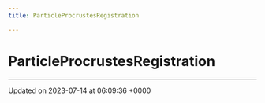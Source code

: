 ```yaml
---
title: ParticleProcrustesRegistration

---
```


# ParticleProcrustesRegistration





-------------------------------

Updated on 2023-07-14 at 06:09:36 +0000